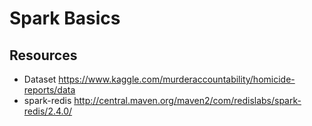 # Spark Basics

## Resources
- Dataset https://www.kaggle.com/murderaccountability/homicide-reports/data
- spark-redis http://central.maven.org/maven2/com/redislabs/spark-redis/2.4.0/
